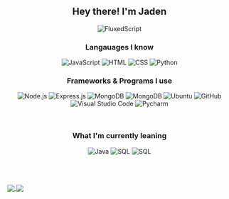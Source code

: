 <h2 align="center">Hey there! I'm Jaden<br></h2>
<p align="center"> <img src="https://komarev.com/ghpvc/?username=jadenstockk&label=Profile%20views&color=0e75b6&style=flat" alt="FluxedScript" /> </p>

<h3 align="center">Langauages I know<br></h3>

<p align="center">
  <img alt="JavaScript" src="https://img.shields.io/badge/-JavaScript-23272A?style=flat&logo=javascript">
  <img alt="HTML" src="https://img.shields.io/badge/-HTML5-23272A?style=flat&logo=html5">
  <img alt="CSS" src="https://img.shields.io/badge/-CSS3-23272A?style=flat&logo=css3">
    <img alt="Python" src="https://img.shields.io/badge/-Python-23272A?style=flat&logo=python">
</p>

<h3 align="center">Frameworks & Programs I use<br></h3>

<p align="center">
  <img alt="Node.js" src="https://img.shields.io/badge/-Node.js-23272A?style=flat&logo=node-dot-js">
  <img alt="Express.js" src="https://img.shields.io/badge/-Express.js-23272A?style=flat&logo=express">
  <img alt="MongoDB" src="https://img.shields.io/badge/-MongoDB-23272A?style=flat&logo=mongodb">
  <img alt="MongoDB" src="https://img.shields.io/badge/-Git-23272A?style=flat&logo=git">
  <img alt="Ubuntu" src="https://img.shields.io/badge/-Ubuntu-23272A?style=flat&logo=ubuntu">
  <img alt="GitHub" src="https://img.shields.io/badge/-GitHub-23272A?style=flat&logo=github">
  <img alt="Visual Studio Code" src="https://img.shields.io/badge/-Visual Studio Code-23272A?style=flat&logo=visual-studio-code">
  <img alt="Pycharm" src="https://img.shields.io/badge/-PyCharm-23272A?style=flat&logo=pycharm">
</p>

<br>

<h3 align="center">What I'm currently leaning<br></h3>

<p align="center">

  <img alt="Java" src="https://img.shields.io/badge/-Java-23272A?style=flat&logo=java">
  <img alt="SQL" src="https://img.shields.io/badge/-SQL-23272A?style=flat&logo=postgresql">
    <img alt="SQL" src="https://img.shields.io/badge/-SQL-23272A?style=flat&logo=react">
</p>

<br>

<br>
<br>
<a href="https://github.com/jadenstockk">
    <img align="center" src="https://github-readme-stats.vercel.app/api?username=jadenstockk&show_icons=true&theme=dark" />
</a>

<a href="https://github.com/jadenstockk">
    <img align="center" src="https://github-readme-stats.vercel.app/api/top-langs/?username=jadenstockk&theme=dark" />
</a>
